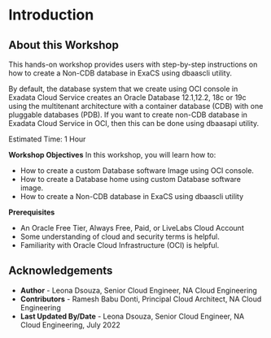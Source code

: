 # Introduction

## About this Workshop

This hands-on workshop provides users with step-by-step instructions on how to create a Non-CDB database in ExaCS using dbaascli utility.

By default, the database system that we create using OCI console in Exadata Cloud Service creates an Oracle Database 12.1,12.2, 18c or 19c using the multitenant architecture with a container database (CDB) with one pluggable databases (PDB). If you want to create non-CDB database in Exadata Cloud Service in OCI, then this can be done using dbaasapi utility.

Estimated Time: 1 Hour

**Workshop Objectives**
In this workshop, you will learn how to:
* How to create a custom Database software Image using OCI console.
* How to create a Database home using custom Database software image.
* How to create a Non-CDB database in ExaCS using dbaascli utility


**Prerequisites**
* An Oracle Free Tier, Always Free, Paid, or LiveLabs Cloud Account
* Some understanding of cloud and security terms is helpful.
* Familiarity with Oracle Cloud Infrastructure (OCI) is helpful.

## Acknowledgements
* **Author** - Leona Dsouza, Senior Cloud Engineer, NA Cloud Engineering
* **Contributors** - Ramesh Babu Donti, Principal Cloud Architect, NA Cloud Engineering
* **Last Updated By/Date** - Leona Dsouza, Senior Cloud Engineer, NA Cloud Engineering, July 2022
